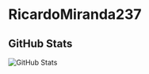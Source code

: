 # RicardoMiranda237

## GitHub Stats
![GitHub Stats](https://github-readme-stats.vercel.app/api?username=RicardoMiranda237&theme=transparent&bg_color=000&border_color=30A3DC&show_icons=true&icon_color=30A3DC&title_color=E94D5F&text_color=FFF)
